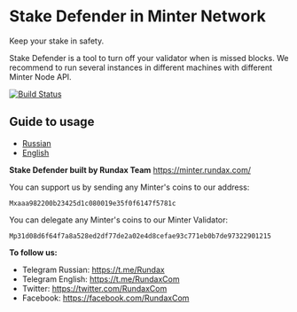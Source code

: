 # Stake Defender in Minter Network
<p>
Keep your stake in safety.

Stake Defender is a tool to turn off your validator when is missed blocks.
We recommend to run several instances in different machines with different Minter Node API.

[![Build Status][build-status]][build-status-url]

## Guide to usage
 * [Russian](docs/guide-ru/index.md)
 * [English](docs/guide-en/index.md)
 
 **Stake Defender built by Rundax Team**
 https://minter.rundax.com/
 
 You can support us by sending any Minter's coins to our address:

 `Mxaaa982200b23425d1c080019e35f0f6147f5781c`
 

You can delegate any Minter's coins to our Minter Validator:

`Mp31d08d6f64f7a8a528ed2df77de2a02e4d8cefae93c771eb0b7de97322901215`

**To follow us:**

- Telegram Russian: https://t.me/Rundax
- Telegram English: https://t.me/RundaxCom
- Twitter: https://twitter.com/RundaxCom
- Facebook: https://facebook.com/RundaxCom

[build-status]: https://travis-ci.org/rundax/StakeDefender.svg?branch=master
[build-status-url]: https://travis-ci.org/rundax/StakeDefender
